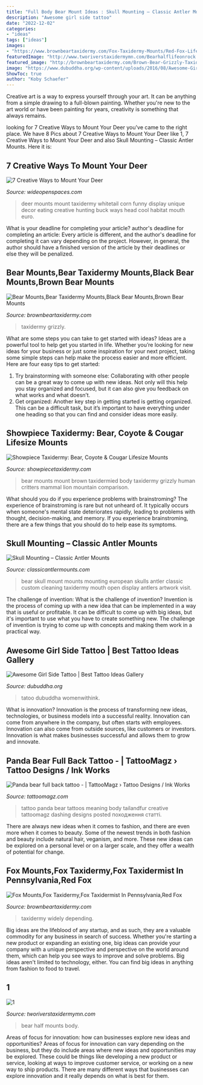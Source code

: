 ```yaml
---
title: "Full Body Bear Mount Ideas : Skull Mounting – Classic Antler Mounts"
description: "Awesome girl side tattoo"
date: "2022-12-02"
categories:
- "ideas"
tags: ["ideas"]
images:
- "https://www.brownbeartaxidermy.com/Fox-Taxidermy-Mounts/Red-Fox-Lifesize-Mount-Wall-2.jpg"
featuredImage: "http://www.tworiverstaxidermymn.com/Bearhalflifeonrock.jpg"
featured_image: "http://brownbeartaxidermy.com/Brown-Bear-Grizzly-Taxidermy-Mount/Brown-Grizzly-Bear-Full-Body-Mount.jpg"
image: "https://www.dubuddha.org/wp-content/uploads/2016/08/Awesome-Girl-Side-Tattoo-by-Johnny-Smith-728x853.jpg"
ShowToc: true
author: "Koby Schaefer"
---
```



Creative art is a way to express yourself through your art. It can be anything from a simple drawing to a full-blown painting. Whether you're new to the art world or have been painting for years, creativity is something that always remains.

	

		
looking for 7 Creative Ways to Mount Your Deer you've came to the right place. We have 8 Pics about 7 Creative Ways to Mount Your Deer like 1, 7 Creative Ways to Mount Your Deer and also Skull Mounting – Classic Antler Mounts. Here it is:
		
    
## 7 Creative Ways To Mount Your Deer

<img loading=lazy src="http://cdn0.wideopenspaces.com/wp-content/uploads/2017/04/Mount-2.jpg" onerror="this.onerror=null;this.src='https://tse3.mm.bing.net/th?id=OIP.zRZg9s283fEY-XjX4lyVawHaLH&amp;pid=15.1';" alt="7 Creative Ways to Mount Your Deer">

_Source: wideopenspaces.com_

>deer mounts mount taxidermy whitetail corn funny display unique decor eating creative hunting buck ways head cool habitat mouth euro. 

	

What is your deadline for completing your article?
author's deadline for completing an article:
Every article is different, and the author's deadline for completing it can vary depending on the project. However, in general, the author should have a finished version of the article by their deadlines or else they will be penalized.

    
## Bear Mounts,Bear Taxidermy Mounts,Black Bear Mounts,Brown Bear Mounts

<img loading=lazy src="http://brownbeartaxidermy.com/Brown-Bear-Grizzly-Taxidermy-Mount/Brown-Grizzly-Bear-Full-Body-Mount.jpg" onerror="this.onerror=null;this.src='https://tse3.mm.bing.net/th?id=OIP.Jfm0ZYIUj1Qxy6oGsglGqwHaJ4&amp;pid=15.1';" alt="Bear Mounts,Bear Taxidermy Mounts,Black Bear Mounts,Brown Bear Mounts">

_Source: brownbeartaxidermy.com_

>taxidermy grizzly. 

	

What are some steps you can take to get started with ideas?
Ideas are a powerful tool to help get you started in life. Whether you’re looking for new ideas for your business or just some inspiration for your next project, taking some simple steps can help make the process easier and more efficient. Here are four easy tips to get started: 
1. Try brainstorming with someone else: Collaborating with other people can be a great way to come up with new ideas. Not only will this help you stay organized and focused, but it can also give you feedback on what works and what doesn’t. 
2. Get organized: Another key step in getting started is getting organized. This can be a difficult task, but it’s important to have everything under one heading so that you can find and consider ideas more easily. 

    
## Showpiece Taxidermy: Bear, Coyote &amp; Cougar Lifesize Mounts

<img loading=lazy src="https://showpiecetaxidermy.com/wp-content/uploads/2015/08/20130101-brown-bear-mount.jpg" onerror="this.onerror=null;this.src='https://tse2.mm.bing.net/th?id=OIP.OuMGXZDvpGxElYi-p6oGdAHaM9&amp;pid=15.1';" alt="Showpiece Taxidermy: Bear, Coyote &amp; Cougar Lifesize Mounts">

_Source: showpiecetaxidermy.com_

>bear mounts mount brown taxidermied body taxidermy grizzly human critters mammal lion mountain comparison. 

	

What should you do if you experience problems with brainstroming?
The experience of brainstroming is rare but not unheard of. It typically occurs when someone's mental state deteriorates rapidly, leading to problems with thought, decision-making, and memory. If you experience brainstroming, there are a few things that you should do to help ease its symptoms.

    
## Skull Mounting – Classic Antler Mounts

<img loading=lazy src="http://classicantlermounts.com/wp-content/uploads/2018/02/DSC09583-1.jpg" onerror="this.onerror=null;this.src='https://tse1.mm.bing.net/th?id=OIP.yp2tzsnEppCrE1a0aDA_4AHaJ4&amp;pid=15.1';" alt="Skull Mounting – Classic Antler Mounts">

_Source: classicantlermounts.com_

>bear skull mount mounts mounting european skulls antler classic custom cleaning taxidermy mouth open display antlers artwork visit. 

	

The challenge of invention: What is the challenge of invention?
Invention is the process of coming up with a new idea that can be implemented in a way that is useful or profitable. It can be difficult to come up with big ideas, but it's important to use what you have to create something new. The challenge of invention is trying to come up with concepts and making them work in a practical way.

    
## Awesome Girl Side Tattoo | Best Tattoo Ideas Gallery

<img loading=lazy src="https://www.dubuddha.org/wp-content/uploads/2016/08/Awesome-Girl-Side-Tattoo-by-Johnny-Smith-728x853.jpg" onerror="this.onerror=null;this.src='https://tse1.mm.bing.net/th?id=OIP.Oy7opRwC4sbc0qR6tDFYwwHaIr&amp;pid=15.1';" alt="Awesome Girl Side Tattoo | Best Tattoo Ideas Gallery">

_Source: dubuddha.org_

>tatoo dubuddha womenwithink. 

	

What is innovation?
Innovation is the process of transforming new ideas, technologies, or business models into a successful reality. Innovation can come from anywhere in the company, but often starts with employees. Innovation can also come from outside sources, like customers or investors. Innovation is what makes businesses successful and allows them to grow and innovate.

    
## Panda Bear Full Back Tattoo - | TattooMagz › Tattoo Designs / Ink Works

<img loading=lazy src="https://tattoomagz.com/wp-content/uploads/Tattoos/tattoo/Panda-bear-full-back-tattoo-600x900.jpg" onerror="this.onerror=null;this.src='https://tse1.mm.bing.net/th?id=OIP.FpKTmOhBHWrJLlmzksjrBwHaLH&amp;pid=15.1';" alt="Panda bear full back tattoo - | TattooMagz › Tattoo Designs / Ink Works">

_Source: tattoomagz.com_

>tattoo panda bear tattoos meaning body tailandfur creative tattoomagz dashing designs posted походження статті. 

	

There are always new ideas when it comes to fashion, and there are even more when it comes to beauty. Some of the newest trends in both fashion and beauty include natural hair, veganism, and more. These new ideas can be explored on a personal level or on a larger scale, and they offer a wealth of potential for change.

    
## Fox Mounts,Fox Taxidermy,Fox Taxidermist In Pennsylvania,Red Fox

<img loading=lazy src="https://www.brownbeartaxidermy.com/Fox-Taxidermy-Mounts/Red-Fox-Lifesize-Mount-Wall-2.jpg" onerror="this.onerror=null;this.src='https://tse3.mm.bing.net/th?id=OIP.WqEncRPfdzR-DpE7Bl_blgHaJ4&amp;pid=15.1';" alt="Fox Mounts,Fox Taxidermy,Fox Taxidermist In Pennsylvania,Red Fox">

_Source: brownbeartaxidermy.com_

>taxidermy widely depending. 

	

Big ideas are the lifeblood of any startup, and as such, they are a valuable commodity for any business in search of success. Whether you're starting a new product or expanding an existing one, big ideas can provide your company with a unique perspective and perspective on the world around them, which can help you see ways to improve and solve problems. Big ideas aren't limited to technology, either. You can find big ideas in anything from fashion to food to travel.

    
## 1

<img loading=lazy src="http://www.tworiverstaxidermymn.com/Bearhalflifeonrock.jpg" onerror="this.onerror=null;this.src='https://tse2.mm.bing.net/th?id=OIP.dBJsOPNneThOW28e3rWn6wHaJ4&amp;pid=15.1';" alt="1">

_Source: tworiverstaxidermymn.com_

>bear half mounts body. 

	

Areas of focus for innovation: how can businesses explore new ideas and opportunities?
Areas of focus for innovation can vary depending on the business, but they do include areas where new ideas and opportunities may be explored. These could be things like developing a new product or service, looking at ways to improve customer service, or working on a new way to ship products. There are many different ways that businesses can explore innovation and it really depends on what is best for them.

